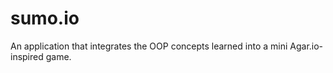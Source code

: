 # sumo.io
An application that integrates the OOP concepts learned into a mini Agar.io-inspired game.
